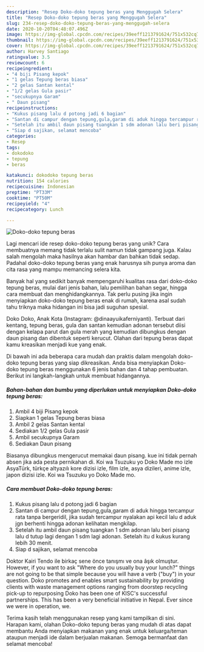 ```yaml
---
description: "Resep Doko-doko tepung beras yang Menggugah Selera"
title: "Resep Doko-doko tepung beras yang Menggugah Selera"
slug: 234-resep-doko-doko-tepung-beras-yang-menggugah-selera
date: 2020-10-20T04:48:07.496Z
image: https://img-global.cpcdn.com/recipes/39eeff1213791624/751x532cq70/doko-doko-tepung-beras-foto-resep-utama.jpg
thumbnail: https://img-global.cpcdn.com/recipes/39eeff1213791624/751x532cq70/doko-doko-tepung-beras-foto-resep-utama.jpg
cover: https://img-global.cpcdn.com/recipes/39eeff1213791624/751x532cq70/doko-doko-tepung-beras-foto-resep-utama.jpg
author: Harvey Santiago
ratingvalue: 3.5
reviewcount: 6
recipeingredient:
- "4 biji Pisang kepok"
- "1 gelas Tepung beras biasa"
- "2 gelas Santan kental"
- "1/2 gelas Gula pasir"
- "secukupnya Garam"
- " Daun pisang"
recipeinstructions:
- "Kukus pisang lalu d potong jadi 6 bagian"
- "Santan di campur dengan tepung,gula,garam di aduk hingga tercampur rata tanpa bergeridil, jika sudah tercampur nyalakan api kecil lalu d aduk jgn berhenti hingga adonan kelihatan mengkilap."
- "Setelah itu ambil daun pisang tuangkan 1 sdm adonan lalu beri pisang lalu d tutup lagi dengan 1 sdm lagi adonan. Setelah itu d kukus kurang lebih 30 menit."
- "Siap d sajikan, selamat mencoba"
categories:
- Resep
tags:
- dokodoko
- tepung
- beras

katakunci: dokodoko tepung beras 
nutrition: 154 calories
recipecuisine: Indonesian
preptime: "PT33M"
cooktime: "PT50M"
recipeyield: "4"
recipecategory: Lunch

---
```



![Doko-doko tepung beras](https://img-global.cpcdn.com/recipes/39eeff1213791624/751x532cq70/doko-doko-tepung-beras-foto-resep-utama.jpg)

Lagi mencari ide resep doko-doko tepung beras yang unik? Cara membuatnya memang tidak terlalu sulit namun tidak gampang juga. Kalau salah mengolah maka hasilnya akan hambar dan bahkan tidak sedap. Padahal doko-doko tepung beras yang enak harusnya sih punya aroma dan cita rasa yang mampu memancing selera kita.

Banyak hal yang sedikit banyak mempengaruhi kualitas rasa dari doko-doko tepung beras, mulai dari jenis bahan, lalu pemilihan bahan segar, hingga cara membuat dan menghidangkannya. Tak perlu pusing jika ingin menyiapkan doko-doko tepung beras enak di rumah, karena asal sudah tahu triknya maka hidangan ini bisa jadi suguhan spesial.

Doko Doko, Anak Kota (Instagram: @dinaayuikaferniyanti). Terbuat dari kentang, tepung beras, gula dan santan kemudian adonan tersebut diisi dengan kelapa parut dan gula merah yang kemudian dibungkus dengan daun pisang dan dibentuk seperti kerucut. Olahan dari tepung beras dapat kamu kreasikan menjadi kue yang enak.


Di bawah ini ada beberapa cara mudah dan praktis dalam mengolah doko-doko tepung beras yang siap dikreasikan. Anda bisa menyiapkan Doko-doko tepung beras menggunakan 6 jenis bahan dan 4 tahap pembuatan. Berikut ini langkah-langkah untuk membuat hidangannya.

<!--inarticleads1-->

##### Bahan-bahan dan bumbu yang diperlukan untuk menyiapkan Doko-doko tepung beras:

1. Ambil 4 biji Pisang kepok
1. Siapkan 1 gelas Tepung beras biasa
1. Ambil 2 gelas Santan kental
1. Sediakan 1/2 gelas Gula pasir
1. Ambil secukupnya Garam
1. Sediakan  Daun pisang


Biasanya dibungkus mengerucut memakai daun pisang. kue ini tidak pernah absen jika ada pesta pernikahan di. Koi wa Tsuzuku yo Doko Made mo izle AsyaTürk, türkçe altyazılı kore dizisi izle, film izle, asya dizileri, anime izle, japon dizisi izle. Koi wa Tsuzuku yo Doko Made mo. 

<!--inarticleads2-->

##### Cara membuat Doko-doko tepung beras:

1. Kukus pisang lalu d potong jadi 6 bagian
1. Santan di campur dengan tepung,gula,garam di aduk hingga tercampur rata tanpa bergeridil, jika sudah tercampur nyalakan api kecil lalu d aduk jgn berhenti hingga adonan kelihatan mengkilap.
1. Setelah itu ambil daun pisang tuangkan 1 sdm adonan lalu beri pisang lalu d tutup lagi dengan 1 sdm lagi adonan. Setelah itu d kukus kurang lebih 30 menit.
1. Siap d sajikan, selamat mencoba


Doktor Kairi Tendo ile birkaç sene önce tanışmı ve ona âşık olmuştur. However, if you want to ask &#34;Where do you usually buy your lunch?&#34; things are not going to be that simple because you will have a verb (&#34;buy&#34;) in your question. Doko promotes and enables smart sustainability by providing clients with waste management options ranging from doorstep recycling pick-up to repurposing Doko has been one of KISC&#39;s successful partnerships. This has been a very beneficial initiative in Nepal. Ever since we were in operation, we. 

Terima kasih telah menggunakan resep yang kami tampilkan di sini. Harapan kami, olahan Doko-doko tepung beras yang mudah di atas dapat membantu Anda menyiapkan makanan yang enak untuk keluarga/teman ataupun menjadi ide dalam berjualan makanan. Semoga bermanfaat dan selamat mencoba!
